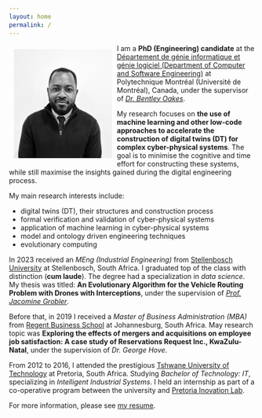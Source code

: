 ```yaml
---
layout: home
permalink: /
---
```

<img alt="Carlos Pambo" src="/assets/images/carlos_pambo-headshot.png" align="left" style="width:200px; margin: 10px 10px 10px 10px;" />

I am a **PhD (Engineering) candidate** at the [Département de génie informatique et génie logiciel (Department of Computer and Software Engineering)](https://www.polymtl.ca/gigl/) at Polytechnique Montréal (Université de Montréal), Canada, under the supervisor of [_Dr. Bentley Oakes_](https://www.polymtl.ca/expertises/oakes-bentley).

My research focuses on **the use of machine learning and other low-code approaches to accelerate the construction of digital twins (DT) for complex cyber-physical systems**. The goal is to minimise the cognitive and time effort for constructing these systems, while still maximise the insights gained during the digital engineering process.

My main research interests include:
* digital twins (DT), their structures and construction process
* formal verification and validation of cyber-physical systems
* application of machine learning in cyber-physical systems
* model and ontology driven engineering techniques
* evolutionary computing

In 2023 received an _MEng (Industrial Engineering)_ from [Stellenbosch University](https://www.sun.ac.za/english) at Stellenbosch, South Africa. I graduated top of the class with distinction (**cum laude**). The degree had a specialization in _data science_. My thesis was titled: **An Evolutionary Algorithm for the Vehicle Routing Problem with Drones with Interceptions**, under the supervision of [_Prof. Jacomine Grobler_](https://scholar.google.co.za/citations?user=_Fm9-S8AAAAJ&hl=en).

Before that, in 2019 I received a _Master of Business Administration (MBA)_ from [Regent Business School](https://regent.ac.za/) at Johannesburg, South Africa. May research topic was **Exploring the effects of mergers and acquisitions on employee job satisfaction: A case study of Reservations Request Inc., KwaZulu-Natal**, under the supervision of _Dr. George Hove_.

From 2012 to 2016, I attended the prestigious [Tshwane University of Technology](https://www.tut.ac.za/) at Pretoria, South Africa. Studying _Bachelor of Technology: IT_, specializing in _Intelligent Industrial Systems_. I held an internship as part of a co-operative program between the university and [Pretoria Inovation Lab](https://www.theinnovationhub.com/). 

For more information, please see [my resume](assets/resume/carlos_pambo-resume.pdf).

